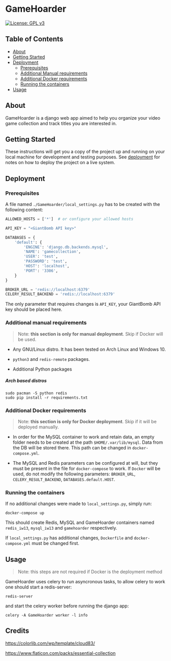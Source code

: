 # GameHoarder
[![License: GPL v3](https://img.shields.io/badge/License-GPL%20v3-blue.svg)](http://www.gnu.org/licenses/gpl-3.0)

## Table of Contents
+ [About](#about)
+ [Getting Started](#getting_started)
+ [Deployment](#deployment)
    + [Prerequisites](#prerequisites)
    + [Additional Manual requirements](#additional-manual-requirements)
    + [Additional Docker requirements](#additional-docker-requirements)
    + [Running the containers](#running-the-containers)
+ [Usage](#usage)

## About <a name = "about"></a>
GameHoarder is a django web app aimed to help you organize your video game 
collection and track titles you are interested in.

## Getting Started <a name = "getting_started"></a>
These instructions will get you a copy of the project up and running on your 
local machine for development and testing purposes.
See [deployment](#deployment) for notes on how to deploy the project on a
live system.

## Deployment <a name = "deployment"></a>

### Prerequisites <a name = "prerequisites"></a>

A file named `./GameHoarder/local_settings.py` has to be created with the following content:

```python
ALLOWED_HOSTS = ['*']  # or configure your allowed hosts

API_KEY = "<GiantBomb API key>"

DATABASES = {
    'default': {
        'ENGINE': 'django.db.backends.mysql',
        'NAME': 'gamecollection',
        'USER': 'test',
        'PASSWORD': 'test',
        'HOST': 'localhost',
        'PORT': '3306',
    }
}

BROKER_URL = 'redis://localhost:6379'
CELERY_RESULT_BACKEND = 'redis://localhost:6379'
```

The only parameter that requires changes is `API_KEY`, your GiantBomb API key
should be placed here.

### Additional manual requirements <a name = "additional-manual-requirements"></a>

> Note: **this section is only for manual deployment**.
> Skip if Docker will be used.

* Any GNU/Linux distro. It has been tested on Arch Linux and Windows 10.

* `python3` and `redis-remote` packages.

* Additional Python packages

##### Arch based distros <a name = "arch-based-distros"></a>

```
sudo pacman -S python redis
sudo pip install -r requirements.txt
```

### Additional Docker requirements <a name = "additional-docker-requirements"></a>

> Note: **this section is only for Docker deployment**.
> Skip if it will be deployed manually.

* In order for the MySQL container to work and retain data, an empty folder
needs to be created at the path `$HOME/.var/lib/mysql`. Data from the DB
will be stored there. This path can be changed in `docker-compose.yml`.

* The MySQL and Redis parameters can be configured at will, but they must be
present in the file for `docker-compose` to work. If `Docker` will be used,
do not modify the following parameters: `BROKER_URL`, `CELERY_RESULT_BACKEND`,
`DATABASES.default.HOST`.

### Running the containers <a name = "running-the-containers"></a>

If no additional changes were made to `local_settings.py`, simply run:

```
docker-compose up
```

This should create Redis, MySQL and GameHoarder containers named `redis_iw13`,
`mysql_iw13` and `gamehoarder` respectively.

If `local_settings.py` has additional changes, `Dockerfile` and
`docker-compose.yml` must be changed first.




## Usage <a name = "usage">

> Note: this steps are not required if Docker is the deployment method

GameHoarder uses celery to run asyncronous tasks, to allow celery to work one
should start a redis-server:

```
redis-server
```

and start the celery worker before running the django app:

```
celery -A GameHoarder worker -l info
```

## Credits

https://colorlib.com/wp/template/cloud83/

https://www.flaticon.com/packs/essential-collection